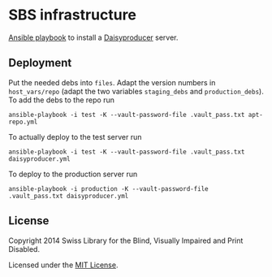 # SBS infrastructure

[Ansible playbook][] to install a [Daisyproducer][] server.

## Deployment

Put the needed debs into `files`. Adapt the version numbers in
`host_vars/repo` (adapt the two variables `staging_debs` and
`production_debs`). To add the debs to the repo run

```
ansible-playbook -i test -K --vault-password-file .vault_pass.txt apt-repo.yml
```

To actually deploy to the test server run

```
ansible-playbook -i test -K --vault-password-file .vault_pass.txt daisyproducer.yml
```

To deploy to the production server run

```
ansible-playbook -i production -K --vault-password-file .vault_pass.txt daisyproducer.yml
```

## License

Copyright 2014 Swiss Library for the Blind, Visually Impaired and Print Disabled.

Licensed under the [MIT License](./LICENSE).

[Ansible playbook]: http://www.ansible.com/home
[Daisyproducer]: http://www.daisyproducer.org


